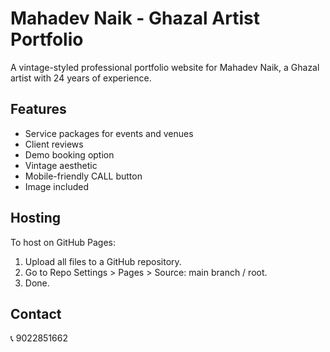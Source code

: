 # Mahadev Naik - Ghazal Artist Portfolio

A vintage-styled professional portfolio website for Mahadev Naik, a Ghazal artist with 24 years of experience.

## Features
- Service packages for events and venues
- Client reviews
- Demo booking option
- Vintage aesthetic
- Mobile-friendly CALL button
- Image included

## Hosting
To host on GitHub Pages:
1. Upload all files to a GitHub repository.
2. Go to Repo Settings > Pages > Source: main branch / root.
3. Done.

## Contact
📞 9022851662
